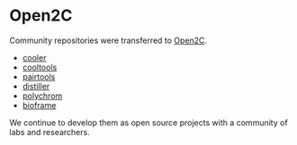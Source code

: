 # Open2C

Community repositories were transferred to [Open2C](https://github.com/open2c).

* [cooler](https://github.com/open2c/cooler)
* [cooltools](https://github.com/open2c/cooltools)
* [pairtools](https://github.com/open2c/pairtools)
* [distiller](https://github.com/open2c/distiller)
* [polychrom](https://github.com/open2c/polychrom)
* [bioframe](https://github.com/open2c/bioframe)

We continue to develop them as open source projects with a community of labs and researchers. 
